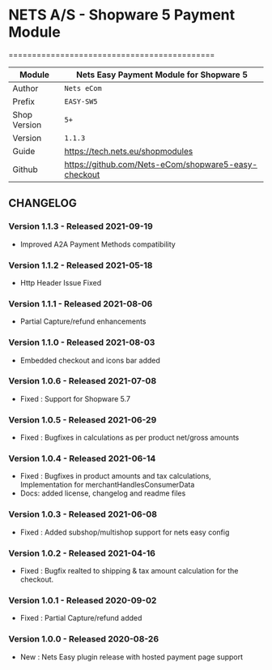 # NETS A/S - Shopware 5 Payment Module
============================================

|Module | Nets Easy Payment Module for Shopware 5
|------|----------
|Author | `Nets eCom`
|Prefix | `EASY-SW5`
|Shop Version | `5+`
|Version | `1.1.3`
|Guide | https://tech.nets.eu/shopmodules
|Github | https://github.com/Nets-eCom/shopware5-easy-checkout

## CHANGELOG

### Version 1.1.3 - Released 2021-09-19
* Improved A2A Payment Methods compatibility

### Version 1.1.2 - Released 2021-05-18
* Http Header Issue Fixed

### Version 1.1.1 - Released 2021-08-06
* Partial Capture/refund enhancements

### Version 1.1.0 - Released 2021-08-03
* Embedded checkout and icons bar added

### Version 1.0.6 - Released 2021-07-08
* Fixed : Support for Shopware 5.7

### Version 1.0.5 - Released 2021-06-29
* Fixed : Bugfixes in calculations as per product net/gross amounts 

### Version 1.0.4 - Released 2021-06-14
* Fixed : Bugfixes in product amounts and tax calculations, Implementation for merchantHandlesConsumerData 
* Docs: added license, changelog and readme files

### Version 1.0.3 - Released 2021-06-08
* Fixed : Added subshop/multishop support for nets easy config

### Version 1.0.2 - Released 2021-04-16
* Fixed : Bugfix realted to shipping & tax amount calculation for the checkout.

### Version 1.0.1 - Released 2020-09-02
* Fixed : Partial Capture/refund added

### Version 1.0.0 - Released 2020-08-26
* New : Nets Easy plugin release with hosted payment page support

